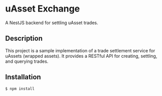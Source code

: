 # uAsset Exchange

A NestJS backend for settling uAsset trades.

## Description

This project is a sample implementation of a trade settlement service for uAssets (wrapped assets). It provides a RESTful API for creating, settling, and querying trades.

## Installation

```bash
$ npm install